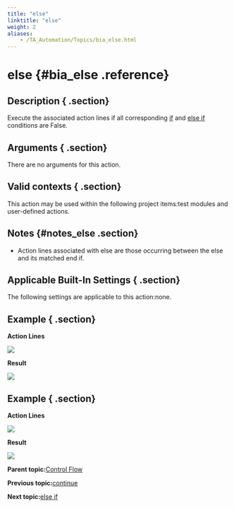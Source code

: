 ```yaml
--- 
title: "else"
linktitle: "else"
weight: 2
aliases: 
    - /TA_Automation/Topics/bia_else.html
---
```

# else {#bia_else .reference}

## Description { .section}

Execute the associated action lines if all corresponding [if](bia_if.html) and [else if](bia_else_if.html) conditions are False.

## Arguments { .section}

There are no arguments for this action.

## Valid contexts { .section}

This action may be used within the following project items:test modules and user-defined actions.

## Notes {#notes_else .section}

-   Action lines associated with else are those occurring between the else and its matched end if.

## Applicable Built-In Settings { .section}

The following settings are applicable to this action:none.

## Example { .section}

**Action Lines**

![](../Images/bia_else_pgm.png)

**Result**

![](../Images/bia_else_res.png)

## Example { .section}

**Action Lines**

![](../Images/bia_else_ta4vs_pgm.png)

**Result**

![](../Images/bia_else_ta4vs_res.png)

**Parent topic:**[Control Flow](../../TA_Automation/Topics/bia_Control_flow.html)

**Previous topic:**[continue](../../TA_Automation/Topics/bia_continue.html)

**Next topic:**[else if](../../TA_Automation/Topics/bia_else_if.html)

